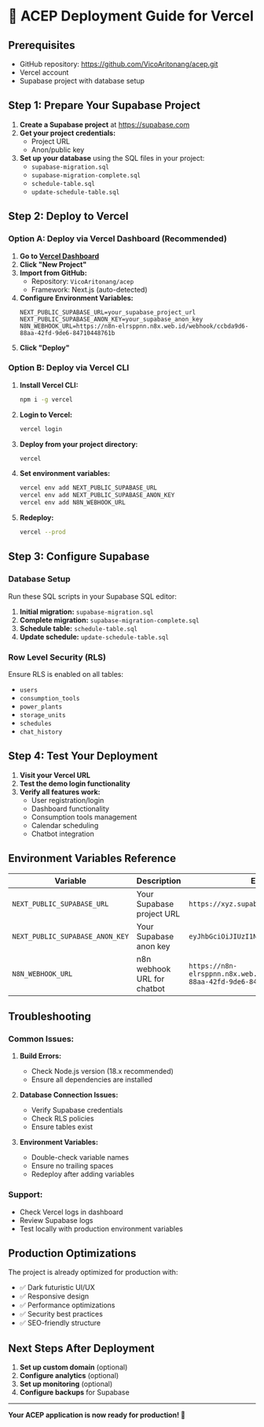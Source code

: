 # 🚀 ACEP Deployment Guide for Vercel

## Prerequisites
- GitHub repository: https://github.com/VicoAritonang/acep.git
- Vercel account
- Supabase project with database setup

## Step 1: Prepare Your Supabase Project

1. **Create a Supabase project** at https://supabase.com
2. **Get your project credentials:**
   - Project URL
   - Anon/public key
3. **Set up your database** using the SQL files in your project:
   - `supabase-migration.sql`
   - `supabase-migration-complete.sql`
   - `schedule-table.sql`
   - `update-schedule-table.sql`

## Step 2: Deploy to Vercel

### Option A: Deploy via Vercel Dashboard (Recommended)

1. **Go to [Vercel Dashboard](https://vercel.com/dashboard)**
2. **Click "New Project"**
3. **Import from GitHub:**
   - Repository: `VicoAritonang/acep`
   - Framework: Next.js (auto-detected)
4. **Configure Environment Variables:**
   ```
   NEXT_PUBLIC_SUPABASE_URL=your_supabase_project_url
   NEXT_PUBLIC_SUPABASE_ANON_KEY=your_supabase_anon_key
   N8N_WEBHOOK_URL=https://n8n-elrsppnn.n8x.web.id/webhook/ccbda9d6-88aa-42fd-9de6-84710448761b
   ```
5. **Click "Deploy"**

### Option B: Deploy via Vercel CLI

1. **Install Vercel CLI:**
   ```bash
   npm i -g vercel
   ```

2. **Login to Vercel:**
   ```bash
   vercel login
   ```

3. **Deploy from your project directory:**
   ```bash
   vercel
   ```

4. **Set environment variables:**
   ```bash
   vercel env add NEXT_PUBLIC_SUPABASE_URL
   vercel env add NEXT_PUBLIC_SUPABASE_ANON_KEY
   vercel env add N8N_WEBHOOK_URL
   ```

5. **Redeploy:**
   ```bash
   vercel --prod
   ```

## Step 3: Configure Supabase

### Database Setup
Run these SQL scripts in your Supabase SQL editor:

1. **Initial migration:** `supabase-migration.sql`
2. **Complete migration:** `supabase-migration-complete.sql`
3. **Schedule table:** `schedule-table.sql`
4. **Update schedule:** `update-schedule-table.sql`

### Row Level Security (RLS)
Ensure RLS is enabled on all tables:
- `users`
- `consumption_tools`
- `power_plants`
- `storage_units`
- `schedules`
- `chat_history`

## Step 4: Test Your Deployment

1. **Visit your Vercel URL**
2. **Test the demo login functionality**
3. **Verify all features work:**
   - User registration/login
   - Dashboard functionality
   - Consumption tools management
   - Calendar scheduling
   - Chatbot integration

## Environment Variables Reference

| Variable | Description | Example |
|----------|-------------|---------|
| `NEXT_PUBLIC_SUPABASE_URL` | Your Supabase project URL | `https://xyz.supabase.co` |
| `NEXT_PUBLIC_SUPABASE_ANON_KEY` | Your Supabase anon key | `eyJhbGciOiJIUzI1NiIsInR5cCI6IkpXVCJ9...` |
| `N8N_WEBHOOK_URL` | n8n webhook URL for chatbot | `https://n8n-elrsppnn.n8x.web.id/webhook/ccbda9d6-88aa-42fd-9de6-84710448761b` |

## Troubleshooting

### Common Issues:

1. **Build Errors:**
   - Check Node.js version (18.x recommended)
   - Ensure all dependencies are installed

2. **Database Connection Issues:**
   - Verify Supabase credentials
   - Check RLS policies
   - Ensure tables exist

3. **Environment Variables:**
   - Double-check variable names
   - Ensure no trailing spaces
   - Redeploy after adding variables

### Support:
- Check Vercel logs in dashboard
- Review Supabase logs
- Test locally with production environment variables

## Production Optimizations

The project is already optimized for production with:
- ✅ Dark futuristic UI/UX
- ✅ Responsive design
- ✅ Performance optimizations
- ✅ Security best practices
- ✅ SEO-friendly structure

## Next Steps After Deployment

1. **Set up custom domain** (optional)
2. **Configure analytics** (optional)
3. **Set up monitoring** (optional)
4. **Configure backups** for Supabase

---

**Your ACEP application is now ready for production! 🎉**
